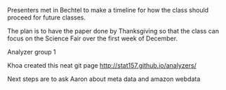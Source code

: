 Presenters met in Bechtel to make a timeline for how the class should proceed for future classes.

The plan is to have the paper done by Thanksgiving so that the class can focus on the Science Fair 
over the first week of December.

Analyzer group 1 

Khoa created this neat git page http://stat157.github.io/analyzers/

Next steps are to ask Aaron about meta data and amazon webdata

